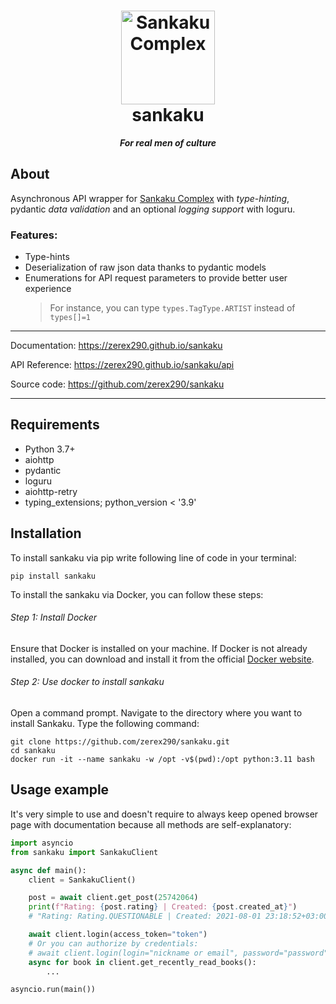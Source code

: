 <h1 align="center">
  <a href="https://github.com/zerex290/sankaku">
    <img src="https://raw.githubusercontent.com/zerex290/sankaku/main/docs/icon.png" alt="Sankaku Complex"
    width="150" height="150"/>
  </a>
  <div>sankaku</div>
</h1>
<p align="center"><em><b>For real men of culture </b></em></p>

## About

Asynchronous API wrapper for [Sankaku Complex](https://beta.sankakucomplex.com)
with *type-hinting*, pydantic *data validation* and an optional *logging support*
with loguru.

### Features:

- Type-hints
- Deserialization of raw json data thanks to pydantic models
- Enumerations for API request parameters to provide better user experience
  > For instance, you can type `types.TagType.ARTIST` instead of `types[]=1`

---

Documentation: https://zerex290.github.io/sankaku

API Reference: https://zerex290.github.io/sankaku/api

Source code: https://github.com/zerex290/sankaku

---

## Requirements

- Python 3.7+
- aiohttp
- pydantic
- loguru
- aiohttp-retry
- typing_extensions; python_version < '3.9'

## Installation

To install sankaku via pip write following line of code in your terminal:

```commandline
pip install sankaku
```

To install the sankaku via Docker, you can follow these steps:

###### Step 1: Install Docker

Ensure that Docker is installed on your machine. If Docker is not already
installed, you can download and install it from the official
[Docker website](https://www.docker.com/get-started).

###### Step 2: Use docker to install sankaku

Open a command prompt. Navigate to the directory where you want
to install Sankaku. Type the following command:

```commandline
git clone https://github.com/zerex290/sankaku.git
cd sankaku
docker run -it --name sankaku -w /opt -v$(pwd):/opt python:3.11 bash
```

## Usage example

It's very simple to use and doesn't require to always keep opened browser page
with documentation because all methods are self-explanatory:

```py
import asyncio
from sankaku import SankakuClient

async def main():
    client = SankakuClient()

    post = await client.get_post(25742064)
    print(f"Rating: {post.rating} | Created: {post.created_at}")
    # "Rating: Rating.QUESTIONABLE | Created: 2021-08-01 23:18:52+03:00"

    await client.login(access_token="token")
    # Or you can authorize by credentials:
    # await client.login(login="nickname or email", password="password")
    async for book in client.get_recently_read_books():
        ...

asyncio.run(main())
```
